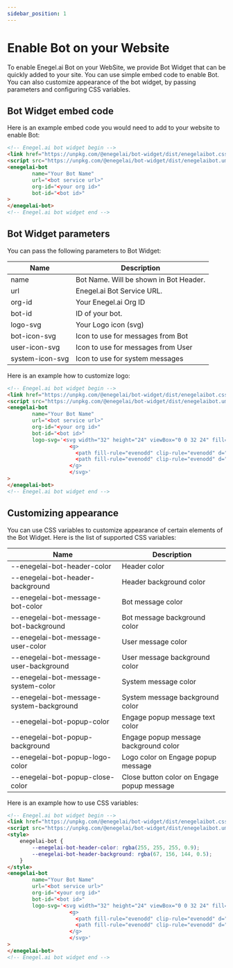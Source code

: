 ```yaml
---
sidebar_position: 1
---
```


# Enable Bot on your Website

To enable Enegel.ai Bot on your WebSite, we provide Bot Widget that can be quickly added to your site. 
You can use simple embed code to enable Bot. You can also customize appearance of the bot widget, by passing parameters and configuring CSS variables.


## Bot Widget embed code

Here is an example embed code you would need to add to your website to enable Bot:

```html
<!-- Enegel.ai bot widget begin -->
<link href="https://unpkg.com/@enegelai/bot-widget/dist/enegelaibot.css" rel="stylesheet">
<script src="https://unpkg.com/@enegelai/bot-widget/dist/enegelaibot.umd.js" type="text/javascript" async></script>
<enegelai-bot
        name="Your Bot Name"
        url="<bot service url>"
        org-id="<your org id>"
        bot-id="<bot id>"
>
</enegelai-bot>
<!-- Enegel.ai bot widget end -->
```

## Bot Widget parameters

You can pass the following parameters to Bot Widget:


| Name            | Description                            |
|-----------------|----------------------------------------|
| name            | Bot Name. Will be shown in Bot Header. |
| url             | Enegel.ai Bot Service URL.             |
| org-id          | Your Enegel.ai Org ID                  |
| bot-id          | ID of your bot.                        |
| logo-svg        | Your Logo icon (svg)                   |
| bot-icon-svg    | Icon to use for messages from Bot      |
| user-icon-svg   | Icon to use for messages from User     |
| system-icon-svg | Icon to use for system messages        |

Here is an example how to customize logo:

```html
<!-- Enegel.ai bot widget begin -->
<link href="https://unpkg.com/@enegelai/bot-widget/dist/enegelaibot.css" rel="stylesheet">
<script src="https://unpkg.com/@enegelai/bot-widget/dist/enegelaibot.umd.js" type="text/javascript" async></script>
<enegelai-bot
        name="Your Bot Name"
        url="<bot service url>"
        org-id="<your org id>"
        bot-id="<bot id>"
        logo-svg='<svg width="32" height="24" viewBox="0 0 32 24" fill="none" xmlns="http://www.w3.org/2000/svg">
                    <g>
                      <path fill-rule="evenodd" clip-rule="evenodd" d="M24.3481 14.0672C22.533 17.2743 20.3563 19.0776 15.6489 19.598C10.4618 20.1771 6.17492 16.8088 4.48156 14.2944C6.64105 15.0536 8.94167 15.3339 11.2218 15.1154C15.4497 14.7306 17.8624 13.0702 19.5927 10.3506C19.8546 9.94378 20.5629 8.66828 19.3234 8.23945C18.1871 7.84727 17.143 7.83627 16.3314 9.02014C15.0143 10.9517 13.4722 11.6921 10.2442 12.044C5.9425 12.5021 0.777569 9.67256 0.179913 10.2627C-0.889966 11.3182 2.58161 22.9224 15.3759 22.7795C19.9837 22.7281 23.2192 21.1668 26.2481 17.2816C26.9859 16.3396 26.7572 15.1961 25.9492 14.1222C25.4512 13.4587 24.7429 13.4111 24.3629 14.0818" fill="#FFFFFF"/>
                      <path fill-rule="evenodd" clip-rule="evenodd" d="M27.7123 7.10689C29.4278 2.66462 27.7713 -0.131961 27.1368 -1.24653e-05C26.6203 0.11361 25.6611 3.03481 24.296 4.73548C19.7066 2.64629 16.8253 4.54489 16.8917 5.55283C16.9471 6.39217 20.7249 5.7874 24.2702 8.85154C28.0369 12.0953 28.1476 15.6102 29.2249 15.5956C30.0881 15.5956 31.9217 12.1759 27.7123 7.10689Z" fill="#FFFFFF"/>
                    </g>
                    </svg>'
>
</enegelai-bot>
<!-- Enegel.ai bot widget end -->
```

## Customizing appearance

You can use CSS variables to customize appearance of certain elements of the Bot Widget.
Here is the list of supported CSS variables:


| Name                                     | Description                                |
|------------------------------------------|--------------------------------------------|
| --enegelai-bot-header-color              | Header color                               |
| --enegelai-bot-header-background         | Header background color                    |
| --enegelai-bot-message-bot-color         | Bot message color                          |
| --enegelai-bot-message-bot-background    | Bot message background color               |
| --enegelai-bot-message-user-color        | User message color                         |
| --enegelai-bot-message-user-background   | User message background color              |
| --enegelai-bot-message-system-color      | System message color                       |
| --enegelai-bot-message-system-background | System message background color            |
| --enegelai-bot-popup-color               | Engage popup message text color            |
| --enegelai-bot-popup-background          | Engage popup message background color      |
| --enegelai-bot-popup-logo-color          | Logo color on Engage popup message         |
| --enegelai-bot-popup-close-color         | Close button color on Engage popup message |


Here is an example how to use CSS variables:

```html
<!-- Enegel.ai bot widget begin -->
<link href="https://unpkg.com/@enegelai/bot-widget/dist/enegelaibot.css" rel="stylesheet">
<script src="https://unpkg.com/@enegelai/bot-widget/dist/enegelaibot.umd.js" type="text/javascript" async></script>
<style>
    enegelai-bot {
        --enegelai-bot-header-color: rgba(255, 255, 255, 0.9);
        --enegelai-bot-header-background: rgba(67, 156, 144, 0.5);
    }
</style>
<enegelai-bot
        name="Your Bot Name"
        url="<bot service url>"
        org-id="<your org id>"
        bot-id="<bot id>"
        logo-svg='<svg width="32" height="24" viewBox="0 0 32 24" fill="none" xmlns="http://www.w3.org/2000/svg">
                    <g>
                      <path fill-rule="evenodd" clip-rule="evenodd" d="M24.3481 14.0672C22.533 17.2743 20.3563 19.0776 15.6489 19.598C10.4618 20.1771 6.17492 16.8088 4.48156 14.2944C6.64105 15.0536 8.94167 15.3339 11.2218 15.1154C15.4497 14.7306 17.8624 13.0702 19.5927 10.3506C19.8546 9.94378 20.5629 8.66828 19.3234 8.23945C18.1871 7.84727 17.143 7.83627 16.3314 9.02014C15.0143 10.9517 13.4722 11.6921 10.2442 12.044C5.9425 12.5021 0.777569 9.67256 0.179913 10.2627C-0.889966 11.3182 2.58161 22.9224 15.3759 22.7795C19.9837 22.7281 23.2192 21.1668 26.2481 17.2816C26.9859 16.3396 26.7572 15.1961 25.9492 14.1222C25.4512 13.4587 24.7429 13.4111 24.3629 14.0818" fill="#FFFFFF"/>
                      <path fill-rule="evenodd" clip-rule="evenodd" d="M27.7123 7.10689C29.4278 2.66462 27.7713 -0.131961 27.1368 -1.24653e-05C26.6203 0.11361 25.6611 3.03481 24.296 4.73548C19.7066 2.64629 16.8253 4.54489 16.8917 5.55283C16.9471 6.39217 20.7249 5.7874 24.2702 8.85154C28.0369 12.0953 28.1476 15.6102 29.2249 15.5956C30.0881 15.5956 31.9217 12.1759 27.7123 7.10689Z" fill="#FFFFFF"/>
                    </g>
                    </svg>'
>
</enegelai-bot>
<!-- Enegel.ai bot widget end -->
```

